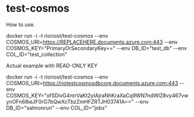 # test-cosmos

How to use.

docker run -i -t rioriost/test-cosmos --env COSMOS_URI=https://REPLACEHERE.documents.azure.com:443 --env COSMOS_KEY="PrimaryOrSecondaryKey==" --env DB_ID="test_db" --env COL_ID="test_collection"

Actual example with READ-ONLY KEY

docker run -i -t rioriost/test-cosmos --env COSMOS_URI=https://riotestcosmosdbcore.documents.azure.com:443 --env COSMOS_KEY="ofSDivG4ntrVaKt2yIAjraNhKraXaCq9WN7ndWlZ8vy467vwynOFn68ieJF0rG7bQwXcTbzZmHFZRTJH03741A==" --env DB_ID="salmonrun" --env COL_ID="jobs"
